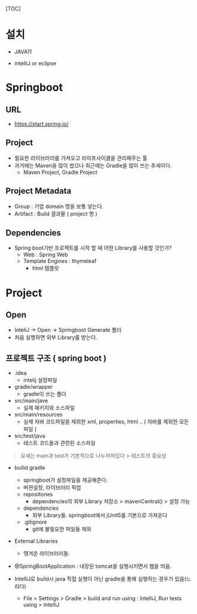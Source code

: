 [TOC]



# 설치

* JAVA11

* intelliJ or eclipse



# Springboot

## URL

* https://start.spring.io/



## Project

* 필요한 라이브러리를 가져오고 라이프사이클을 관리해주는 툴
* 과거에는 Maven을 많이 썼으나 최근에는 Gradle을 많이 쓰는 추세이다.
  * Maven Project, Gradle Project



## Project Metadata

* Group : 기업 domain 명을 보통 넣는다.
* Artifact : Build 결과물 ( project 명 )



## Dependencies

* Spring boot기반 프로젝트를 시작 할 때 어떤 Library를 사용할 것인가?
  * Web : Spring Web
  * Template Engines : thymeleaf
    * html 템플릿



# Project

## Open

* InteliJ -> Open -> Springboot Generate 폴더
* 처음 실행하면 외부 Library를 받는다.



## 프로젝트 구조 ( spring boot )

* .idea
  * intelij 설정파일
* gradle/wrapper
  * gradle이 쓰는 폴더
* src/main/jave
  * 실제 패키지와 소스파일
* src/main/resources
  * 실제 자바 코드파일을 제외한 xml, properties, html .. ( 자바를 제외한 모든 파일 )
* src/test/java
  * 테스트 코드들과 관련된 소스파일

> 요새는 main과 test가 기본적으로 나누어져있다 > 테스트의 중요성

* builid.gradle
  * springboot가 설정파일을 제공해준다.
  * 버젼설정, 라이브러리 픽업
  * repositories
    * dependencies의 외부 Library 저장소 > mavenCentral() > 설정 가능
  * dependencies
    * 외부 Library들. springboot에서 jUnit5를 기본으로 가져온다
  * .gitignore
    * git에 불필요한 파일들 제외 
* External Libraries
  * 땡겨온 라이브러리들.



* @SpringBootApplication : 내장된 tomcat을 실행시키면서 웹을 띄움.

* IntelliJ로 build시 java 직접 실행이 아닌 gradle을 통해 실행하는 경우가 있음(느리다)
  * File > Settings > Gradle > build and run using : IntelliJ, Run tests using > IntelliJ




